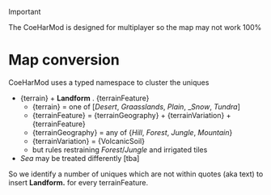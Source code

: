 > [!IMPORTANT]
> The CoeHarMod is designed for multiplayer so the map may not work 100%

# Map conversion

CoeHarMod uses a typed namespace to cluster the uniques

- {terrain} + **Landform** . {terrainFeature}
  - {terrain} = one of [_Desert_, _Graasslands_, _Plain_, __Snow_, _Tundra_]
  - {terrainFeature} = {terrainGeography} + {terrainVariation} + {terrainFeature}
  - {terrainGeography} = any of {_Hill_, _Forest_, _Jungle_, _Mountain_}
  - {terrainVariation} = {VolcanicSoil}
  - but rules restraining _Forest_/_Jungle_ and irrigated tiles
- _Sea_ may be treated differently [tba]

So we identify a number of uniques which are not within quotes (aka text) to insert **Landform.** for every terrainFeature.
